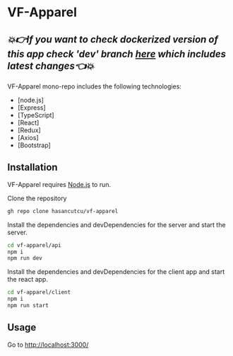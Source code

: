 # VF-Apparel
## _💥👉If you want to check dockerized version of this app check 'dev' branch [here](https://github.com/hasancutcu/vf-apparel/tree/dev) which includes latest changes👈💥_

VF-Apparel mono-repo includes the following technologies:

- [node.js]
- [Express]
- [TypeScript]
- [React]
- [Redux]
- [Axios]
- [Bootstrap]

## Installation

VF-Apparel requires [Node.js](https://nodejs.org/) to run.

Clone the repository

```sh
gh repo clone hasancutcu/vf-apparel
```

Install the dependencies and devDependencies for the server and start the server.

```sh
cd vf-apparel/api
npm i
npm run dev
```

Install the dependencies and devDependencies for the client app and start the react app.

```sh
cd vf-apparel/client
npm i
npm run start
```

## Usage
Go to [http://localhost:3000/](http://localhost:3000/)